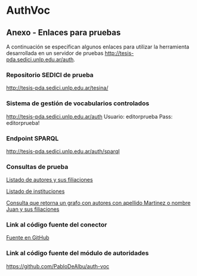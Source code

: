# AuthVoc


## Anexo - Enlaces para pruebas

A continuación se especifican algunos enlaces para utilizar la herramienta desarrollada en un servidor de pruebas http://tesis-pda.sedici.unlp.edu.ar/auth.

### Repositorio SEDICI de prueba
http://tesis-pda.sedici.unlp.edu.ar/tesina/
	
### Sistema de gestión de vocabularios controlados
http://tesis-pda.sedici.unlp.edu.ar/auth
Usuario: editorprueba
Pass: editorprueba!

### Endpoint SPARQL
http://tesis-pda.sedici.unlp.edu.ar/auth/sparql

### Consultas de prueba

[Listado de autores y sus filiaciones](http://tesis-pda.sedici.unlp.edu.ar/auth/sparql?query=PREFIX+dc%3A+<http%3A%2F%2Fpurl.org%2Fdc%2Fterms%2F>%0D%0APREFIX+sioc%3A+<http%3A%2F%2Frdfs.org%2Fsioc%2Fns%23>%0D%0APREFIX+foaf%3A+<http%3A%2F%2Fxmlns.com%2Ffoaf%2F0.1%2F>%0D%0APREFIX+cerif%3A+<http%3A%2F%2Fspi-fm.uca.es%2Fneologism%2Fcerif%2F1.3%23>%0D%0A%0D%0ASELECT+%3Fperson+%3Fname+%3Fsurname+%3Flink%0D%0AWHERE+%7B%0D%0A++%3Fperson+a+foaf%3APerson+%3B+%0D%0A++++foaf%3AgivenName+%3Fname+%3B+%0D%0A++++foaf%3Asurname+%3Fsurname+%3B+%0D%0A++++cerif%3AlinksToOrganisationUnit+%3Flink.+%0D%0A%7D%0D%0A&output=htmltab&jsonp=&key=&show_inline=1)

[Listado de instituciones](http://tesis-pda.sedici.unlp.edu.ar/auth/sparql?query=PREFIX+sioc%3A+<http%3A%2F%2Frdfs.org%2Fsioc%2Fns%23>%0D%0APREFIX+foaf%3A+<http%3A%2F%2Fxmlns.com%2Ffoaf%2F0.1%2F>%0D%0A%0D%0ASELECT+%3Finst+%3Fname+%3Finit%0D%0AWHERE+%7B%0D%0A++%3Finst+a+foaf%3AOrganization+%3B+%0D%0A++++foaf%3Aname+%3Fname+%3B+%0D%0A++++sioc%3Aid+%3Finit+.+%0D%0A%7D%0D%0A&output=htmltab&jsonp=&key=&show_inline=1)

[Consulta que retorna un grafo con autores con apellido Martinez o nombre Juan y sus filiaciones](http://tesis-pda.sedici.unlp.edu.ar/auth/sparql?query=PREFIX++rdf%3A++<http%3A%2F%2Fwww.w3.org%2F1999%2F02%2F22-rdf-syntax-ns%23>%0D%0APREFIX++foaf%3A+<http%3A%2F%2Fxmlns.com%2Ffoaf%2F0.1%2F>%0D%0APREFIX++dc%3A+++<http%3A%2F%2Fpurl.org%2Fdc%2Fterms%2F>%0D%0APREFIX++cerif%3A+<http%3A%2F%2Fspi-fm.uca.es%2Fneologism%2Fcerif%2F1.3%23>%0D%0APREFIX++sioc%3A+<http%3A%2F%2Frdfs.org%2Fsioc%2Fns%23>%0D%0A%0D%0ACONSTRUCT+%0D%0A++%7B+%3Fperson+rdf%3Atype+foaf%3APerson+.%0D%0A++++%3Fperson+foaf%3AgivenName+%3Fname+.%0D%0A++++%3Fperson+foaf%3Ambox+%3Fmail+.%0D%0A++++%3Fperson+foaf%3Asurname+%3Fsurname+.%0D%0A++++%3Fperson+cerif%3AlinksToOrganisationUnit+%3Flink+.%0D%0A++++%3Flink+cerif%3AstartDate+%3Finicio+.%0D%0A++++%3Flink+cerif%3AendDate+%3Ffin+.%0D%0A++++%3Flink+foaf%3AOrganization+%3Forg+.%0D%0A++++%3Forg+foaf%3Aname+%3Faffiliation+.%0D%0A++++%3Forg+sioc%3Aid+%3Fid+.%7D%0D%0AWHERE%0D%0A++%7B+%3Fperson++rdf%3Atype+++++++++foaf%3APerson+%3B%0D%0A+++++++++++++foaf%3AgivenName+++%3Fname+%3B%0D%0A+++++++++++++foaf%3Asurname++%3Fsurname+.%0D%0A++++OPTIONAL%0D%0A++++++%7B+%3Fperson++foaf%3Ambox++%3Fmail+.+%7D%0D%0A++++OPTIONAL%0D%0A++++++%7B+%3Fperson++cerif%3AlinksToOrganisationUnit++%3Flink+.%0D%0A++++++++%3Flink++++cerif%3AstartDate+++++++%3Finicio+%3B%0D%0A+++++++++++++++++cerif%3AendDate+++++++++%3Ffin+%3B%0D%0A+++++++++++++++++foaf%3AOrganization+++++%3Forg+.%0D%0A++++++++%3Forg+++++foaf%3Aname+++++++++++++%3Faffiliation+%3B%0D%0A+++++++++++++++++sioc%3Aid+++++++++++++++%3Fid+.%0D%0A++++++%7D%0D%0A++++FILTER+%28+%28+regex%28%3Fname%2C+"Juan"%2C+"i"%29+%7C%7C+regex%28%3Fsurname%2C+"Martinez"%2C+"i"%29+%29++%29%0D%0A++%7D%0D%0AORDER+BY+%3Fsurname+%3Flink%0D%0AOFFSET++0%0D%0ALIMIT+++50%0D%0A&output=rdfxml&jsonp=&key=&show_inline=1)

### Link al código fuente del conector

[Fuente en GitHub](https://github.com/sedici/DSpace/tree/sparqlAuthorityProviders)

### Link al código fuente del módulo de autoridades
https://github.com/PabloDeAlbu/auth-voc

